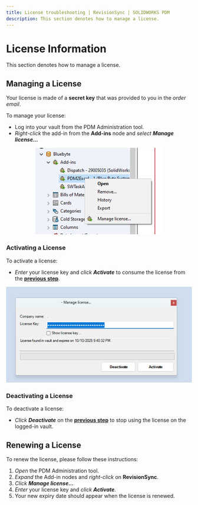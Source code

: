 ```yaml
---
title: License troubleshooting | RevisionSync | SOLIDWORKS PDM
description: This section denotes how to manage a license.
---
```

# License Information

This section denotes how to manage a license.

## Managing a License

Your license is made of a **secret key** that was provided to you in the *order email*.  

To manage your license:

- Log into your vault from the PDM Administration tool.
- *Right-click* the add-in from the **Add-ins** node and *select* ***Manage license...***

<p align="center">
  <img src="../images/pdm2excelmanagelicense.png" alt="Manage license...">
</p>

### Activating a License

To activate a license:
- *Enter* your license key and *click* ***Activate*** to consume the license from the **[previous step](#managing-a-license)**.

<p align="center">
  <img src="../images/pdmconverttaskextendedactivatelicense.png" alt="Activate license" width="800">
</p>

### Deactivating a License

To deactivate a license:
- *Click* ***Deactivate*** on the **[previous step](#activating-a-license)** to stop using the license on the logged-in vault.

## Renewing a License

To renew the license, please follow these instructions:

1. *Open* the PDM Administration tool.
2. *Expand* the Add-in nodes and *right-click* on **RevisionSync**.
3. *Click* ***Manage license…***
7. *Enter* your license key and *click* ***Activate***.
8. Your new expiry date should appear when the license is renewed.

